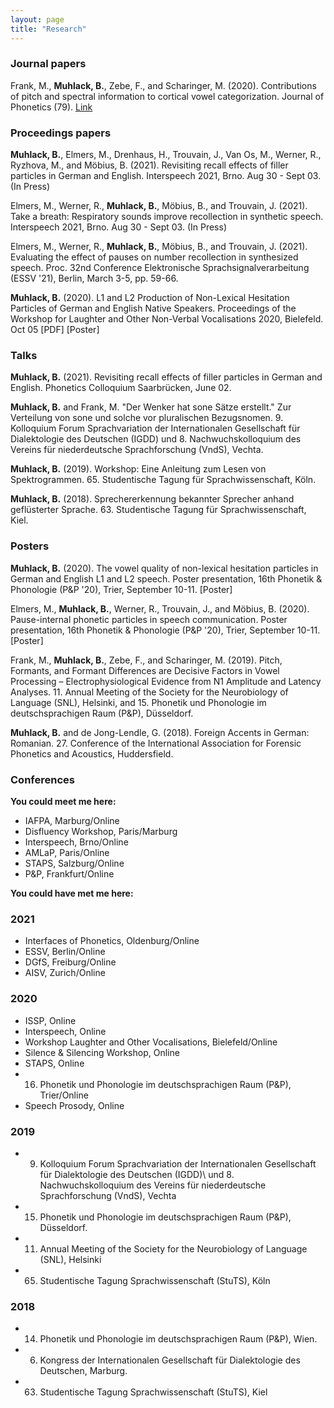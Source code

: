 ```yaml
---
layout: page
title: "Research"
---
```


### Journal papers
Frank, M., **Muhlack, B.**, Zebe, F., and Scharinger, M. (2020). Contributions of pitch and spectral information to cortical vowel categorization. Journal of Phonetics (79). [Link](https://www.sciencedirect.com/science/article/abs/pii/S0095447019301020)

### Proceedings papers
**Muhlack, B.**, Elmers, M., Drenhaus, H., Trouvain, J., Van Os, M., Werner, R., Ryzhova, M., and Möbius, B. (2021). Revisiting recall effects of filler particles in German and English. Interspeech 2021, Brno. Aug 30 - Sept 03. (In Press)

Elmers, M., Werner, R., **Muhlack, B.**, Möbius, B., and Trouvain, J. (2021). Take a breath: Respiratory sounds improve recollection in synthetic speech. Interspeech 2021, Brno. Aug 30 - Sept 03. (In Press)

Elmers, M., Werner, R., **Muhlack, B.**, Möbius, B., and Trouvain, J. (2021). Evaluating the effect of pauses on number recollection in synthesized speech. Proc. 32nd Conference Elektronische Sprachsignalverarbeitung (ESSV '21), Berlin, March 3-5, pp. 59-66.

**Muhlack, B.** (2020). L1 and L2 Production of Non-Lexical Hesitation Particles of German and English Native Speakers. Proceedings of the Workshop for Laughter and Other Non-Verbal Vocalisations 2020, Bielefeld. Oct 05 [PDF] [Poster]

### Talks
**Muhlack, B.** (2021). Revisiting recall effects of filler particles in German and English. Phonetics Colloquium Saarbrücken, June 02.

**Muhlack, B.** and Frank, M. "Der Wenker hat sone Sätze erstellt." Zur Verteilung von sone und solche vor pluralischen Bezugsnomen. 9. Kolloquium Forum Sprachvariation der Internationalen Gesellschaft für Dialektologie des Deutschen (IGDD) und 8. Nachwuchskolloquium des Vereins für niederdeutsche Sprachforschung (VndS), Vechta.

**Muhlack, B.** (2019). Workshop: Eine Anleitung zum Lesen von Spektrogrammen. 65. Studentische Tagung für Sprachwissenschaft, Köln.

**Muhlack, B.** (2018). Sprechererkennung bekannter Sprecher anhand geflüsterter Sprache. 63. Studentische Tagung für Sprachwissenschaft, Kiel.

### Posters
**Muhlack, B.** (2020). The vowel quality of non-lexical hesitation particles in German and English L1 and L2 speech. Poster presentation, 16th Phonetik & Phonologie (P&P '20), Trier, September 10-11. [Poster]

Elmers, M., **Muhlack, B.**, Werner, R., Trouvain, J., and Möbius, B. (2020). Pause-internal phonetic particles in speech communication. Poster presentation, 16th Phonetik & Phonologie (P&P '20), Trier, September 10-11. [Poster]

Frank, M., **Muhlack, B.**, Zebe, F., and Scharinger, M. (2019). Pitch, Formants, and Formant Differences are Decisive Factors in Vowel Processing – Electrophysiological Evidence from N1 Amplitude and Latency Analyses. 11. Annual Meeting of the Society for the Neurobiology of Language (SNL), Helsinki, and 15. Phonetik und Phonologie im deutschsprachigen Raum (P&P), Düsseldorf.

**Muhlack, B.** and de Jong-Lendle, G. (2018). Foreign Accents in German: Romanian. 27. Conference of the International Association for Forensic Phonetics and Acoustics, Huddersfield.



### Conferences
**You could meet me here:**
- IAFPA, Marburg/Online
- Disfluency Workshop, Paris/Marburg
- Interspeech, Brno/Online
- AMLaP, Paris/Online
- STAPS, Salzburg/Online
- P&P, Frankfurt/Online

**You could have met me here:**
### 2021
- Interfaces of Phonetics, Oldenburg/Online
- ESSV, Berlin/Online
- DGfS, Freiburg/Online
- AISV, Zurich/Online

### 2020
- ISSP, Online
- Interspeech, Online
- Workshop Laughter and Other Vocalisations, Bielefeld/Online
- Silence & Silencing Workshop, Online
- STAPS, Online
- 16. Phonetik und Phonologie im deutschsprachigen Raum (P&P), Trier/Online
-  Speech Prosody, Online

### 2019
- 9. Kolloquium Forum Sprachvariation der Internationalen Gesellschaft für Dialektologie des Deutschen (IGDD)\\ und 8. Nachwuchskolloquium des Vereins für niederdeutsche Sprachforschung (VndS), Vechta
- 15. Phonetik und Phonologie im deutschsprachigen Raum (P&P), Düsseldorf.
- 11. Annual Meeting of the Society for the Neurobiology of Language (SNL), Helsinki
- 65. Studentische Tagung Sprachwissenschaft (StuTS), Köln


### 2018
- 14. Phonetik und Phonologie im deutschsprachigen Raum (P&P), Wien.
- 6. Kongress der Internationalen Gesellschaft für Dialektologie des Deutschen, Marburg.
- 63. Studentische Tagung Sprachwissenschaft (StuTS), Kiel
